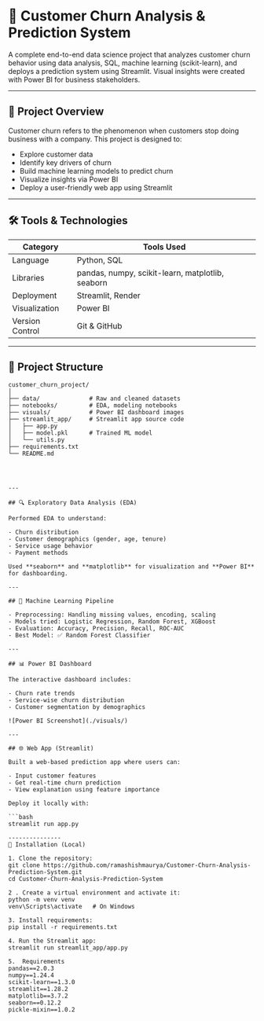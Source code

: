 # 🧠 Customer Churn Analysis & Prediction System

A complete end-to-end data science project that analyzes customer churn behavior using data analysis, SQL, machine learning (scikit-learn), and deploys a prediction system using Streamlit. Visual insights were created with Power BI for business stakeholders.

---

## 📌 Project Overview

Customer churn refers to the phenomenon when customers stop doing business with a company. This project is designed to:

- Explore customer data
- Identify key drivers of churn
- Build machine learning models to predict churn
- Visualize insights via Power BI
- Deploy a user-friendly web app using Streamlit

---

## 🛠️ Tools & Technologies

| Category       | Tools Used                                      |
|----------------|-------------------------------------------------- |
| Language       | Python, SQL                                      |
| Libraries      | pandas, numpy, scikit-learn, matplotlib, seaborn |
| Deployment     | Streamlit, Render                                |
| Visualization  | Power BI                                         |
| Version Control| Git & GitHub                                     |

---

## 📂 Project Structure

```text
customer_churn_project/
│
├── data/              # Raw and cleaned datasets
├── notebooks/         # EDA, modeling notebooks
├── visuals/           # Power BI dashboard images
├── streamlit_app/     # Streamlit app source code
│   ├── app.py
│   ├── model.pkl      # Trained ML model
│   └── utils.py
├── requirements.txt
└── README.md




---

## 🔍 Exploratory Data Analysis (EDA)

Performed EDA to understand:

- Churn distribution
- Customer demographics (gender, age, tenure)
- Service usage behavior
- Payment methods

Used **seaborn** and **matplotlib** for visualization and **Power BI** for dashboarding.

---

## 🤖 Machine Learning Pipeline

- Preprocessing: Handling missing values, encoding, scaling
- Models tried: Logistic Regression, Random Forest, XGBoost
- Evaluation: Accuracy, Precision, Recall, ROC-AUC
- Best Model: ✅ Random Forest Classifier

---

## 📊 Power BI Dashboard

The interactive dashboard includes:

- Churn rate trends
- Service-wise churn distribution
- Customer segmentation by demographics

![Power BI Screenshot](./visuals/)

---

## 🌐 Web App (Streamlit)

Built a web-based prediction app where users can:

- Input customer features
- Get real-time churn prediction
- View explanation using feature importance

Deploy it locally with:

```bash
streamlit run app.py

---------------
📝 Installation (Local)

1. Clone the repository:
git clone https://github.com/ramashishmaurya/Customer-Churn-Analysis-Prediction-System.git
cd Customer-Churn-Analysis-Prediction-System

2 . Create a virtual environment and activate it:
python -m venv venv
venv\Scripts\activate   # On Windows

3. Install requirements:
pip install -r requirements.txt

4. Run the Streamlit app:
streamlit run streamlit_app/app.py

5.  Requirements
pandas==2.0.3  
numpy==1.24.4  
scikit-learn==1.3.0  
streamlit==1.28.2  
matplotlib==3.7.2  
seaborn==0.12.2  
pickle-mixin==1.0.2  




























